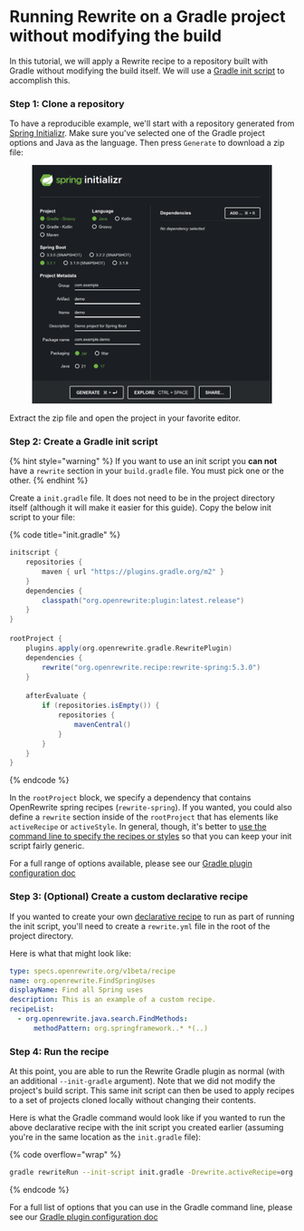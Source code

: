 # Running Rewrite on a Gradle project without modifying the build

In this tutorial, we will apply a Rewrite recipe to a repository built with Gradle without modifying the build itself. We will use a [Gradle init script](https://docs.gradle.org/current/userguide/init_scripts.html) to accomplish this.

### Step 1: Clone a repository

To have a reproducible example, we'll start with a repository generated from [Spring Initializr](https://start.spring.io). Make sure you've selected one of the Gradle project options and Java as the language. Then press `Generate` to download a zip file:

<figure><img src="../.gitbook/assets/spring-init.png" alt=""><figcaption></figcaption></figure>

Extract the zip file and open the project in your favorite editor.

### Step 2: Create a Gradle init script

{% hint style="warning" %}
If you want to use an init script you **can not** have a `rewrite` section in your `build.gradle` file. You must pick one or the other. 
{% endhint %}

Create a `init.gradle` file. It does not need to be in the project directory itself (although it will make it easier for this guide). Copy the below init script to your file:

{% code title="init.gradle" %}
```groovy
initscript {
    repositories {
        maven { url "https://plugins.gradle.org/m2" }
    }
    dependencies {
        classpath("org.openrewrite:plugin:latest.release")
    }
}

rootProject {
    plugins.apply(org.openrewrite.gradle.RewritePlugin)
    dependencies {
        rewrite("org.openrewrite.recipe:rewrite-spring:5.3.0")
    }

    afterEvaluate {
        if (repositories.isEmpty()) {
            repositories {
                mavenCentral()
            }
        }
    }
}
```
{% endcode %}

In the `rootProject` block, we specify a dependency that contains OpenRewrite spring recipes (`rewrite-spring`). If you wanted, you could also define a `rewrite` section inside of the `rootProject` that has elements like `activeRecipe` or `activeStyle`. In general, though, it's better to [use the command line to specify the recipes or styles](#step-4-run-the-recipe) so that you can keep your init script fairly generic. 

For a full range of options available, please see our [Gradle plugin configuration doc](/reference/gradle-plugin-configuration.md)

### Step 3: (Optional) Create a custom declarative recipe

If you wanted to create your own [declarative recipe](/authoring-recipes/types-of-recipes.md#declarative-recipes) to run as part of running the init script, you'll need to create a `rewrite.yml` file in the root of the project directory.

Here is what that might look like:

```yaml
type: specs.openrewrite.org/v1beta/recipe
name: org.openrewrite.FindSpringUses
displayName: Find all Spring uses
description: This is an example of a custom recipe.
recipeList:
  - org.openrewrite.java.search.FindMethods:
      methodPattern: org.springframework..* *(..)
```

### Step 4: Run the recipe

At this point, you are able to run the Rewrite Gradle plugin as normal (with an additional `--init-gradle` argument). Note that we did not modify the project's build script. This same init script can then be used to apply recipes to a set of projects cloned locally without changing their contents.

Here is what the Gradle command would look like if you wanted to run the above declarative recipe with the init script you created earlier (assuming you're in the same location as the `init.gradle` file):

{% code overflow="wrap" %}
```bash
gradle rewriteRun --init-script init.gradle -Drewrite.activeRecipe=org.openrewrite.FindSpringUses
```
{% endcode %}

For a full list of options that you can use in the Gradle command line, please see our [Gradle plugin configuration doc](/reference/gradle-plugin-configuration.md#jvm-args-that-can-be-added-to-the-gradle-command-line)
